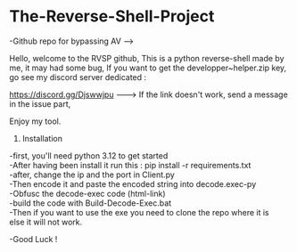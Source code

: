# The-Reverse-Shell-Project
-Github repo for bypassing AV -->

Hello, welcome to the RVSP github,
This is a python reverse-shell made by me, it may had some bug,
If you want to get the developper~helper.zip key, go see my discord server dedicated :

https://discord.gg/Djswwjpu ---> If the link doesn't work, send a message in the issue part,

Enjoy my tool.

1) Installation

-first, you'll need python 3.12 to get started <br>
-After having been install it run this : pip install -r requirements.txt <br>
-after, change the ip and the port in Client.py <br>
-Then encode it and paste the encoded string into decode.exec-py <br>
-Obfusc the decode-exec code (html-link) <br>
-build the code with Build-Decode-Exec.bat <br>
-Then if you want to use the exe you need to clone the repo where it is <br>
else it will not work. <br>

-Good Luck ! 
